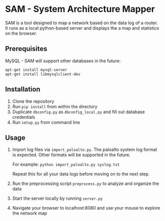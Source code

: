 # SAM - System Architecture Mapper

SAM is a tool designed to map a network based on the data log of a router.
It runs as a local python-based server and displays the a map and statistics on the browser.

## Prerequisites

MySQL - SAM will support other databases in the future:

    apt-get install mysql-server
    apt-get install libmysqlclient-dev


## Installation

1. Clone the repository
2. Run `pip install` from within the directory
3. Duplicate `dbconfig.py` as `dbconfig_local.py` and fill out database credentials
3. Run `setup.py` from command line

## Usage

1. Import log files via `import_paloalto.py`. The paloalto system log format is expected.  Other formats will be supported in the future.

   For example: `python import_paloalto.py syslog.txt`

   Repeat this for all your data logs before moving on to the next step.

2. Run the preprocessing script `preprocess.py` to analyze and organize the data
3. Start the server locally by running `server.py`
4. Navigate your browser to localhost:8080 and use your mouse to explore the network map
